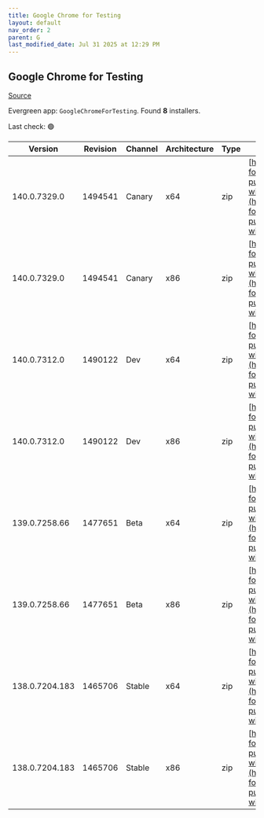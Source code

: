 ```yaml
---
title: Google Chrome for Testing
layout: default
nav_order: 2
parent: G
last_modified_date: Jul 31 2025 at 12:29 PM
---
```


## Google Chrome for Testing

[Source](https://googlechromelabs.github.io/chrome-for-testing/)

Evergreen app: `GoogleChromeForTesting`. Found **8** installers.

Last check: 🟢

| Version        | Revision | Channel | Architecture | Type | URI                                                                                                                                                                                              |
| -------------- | -------- | ------- | ------------ | ---- | ------------------------------------------------------------------------------------------------------------------------------------------------------------------------------------------------ |
| 140.0.7329.0   | 1494541  | Canary  | x64          | zip  | [https://storage.googleapis.com/chrome-for-testing-public/140.0.7329.0/win64/chrome-win64.zip](https://storage.googleapis.com/chrome-for-testing-public/140.0.7329.0/win64/chrome-win64.zip)     |
| 140.0.7329.0   | 1494541  | Canary  | x86          | zip  | [https://storage.googleapis.com/chrome-for-testing-public/140.0.7329.0/win32/chrome-win32.zip](https://storage.googleapis.com/chrome-for-testing-public/140.0.7329.0/win32/chrome-win32.zip)     |
| 140.0.7312.0   | 1490122  | Dev     | x64          | zip  | [https://storage.googleapis.com/chrome-for-testing-public/140.0.7312.0/win64/chrome-win64.zip](https://storage.googleapis.com/chrome-for-testing-public/140.0.7312.0/win64/chrome-win64.zip)     |
| 140.0.7312.0   | 1490122  | Dev     | x86          | zip  | [https://storage.googleapis.com/chrome-for-testing-public/140.0.7312.0/win32/chrome-win32.zip](https://storage.googleapis.com/chrome-for-testing-public/140.0.7312.0/win32/chrome-win32.zip)     |
| 139.0.7258.66  | 1477651  | Beta    | x64          | zip  | [https://storage.googleapis.com/chrome-for-testing-public/139.0.7258.66/win64/chrome-win64.zip](https://storage.googleapis.com/chrome-for-testing-public/139.0.7258.66/win64/chrome-win64.zip)   |
| 139.0.7258.66  | 1477651  | Beta    | x86          | zip  | [https://storage.googleapis.com/chrome-for-testing-public/139.0.7258.66/win32/chrome-win32.zip](https://storage.googleapis.com/chrome-for-testing-public/139.0.7258.66/win32/chrome-win32.zip)   |
| 138.0.7204.183 | 1465706  | Stable  | x64          | zip  | [https://storage.googleapis.com/chrome-for-testing-public/138.0.7204.183/win64/chrome-win64.zip](https://storage.googleapis.com/chrome-for-testing-public/138.0.7204.183/win64/chrome-win64.zip) |
| 138.0.7204.183 | 1465706  | Stable  | x86          | zip  | [https://storage.googleapis.com/chrome-for-testing-public/138.0.7204.183/win32/chrome-win32.zip](https://storage.googleapis.com/chrome-for-testing-public/138.0.7204.183/win32/chrome-win32.zip) |
